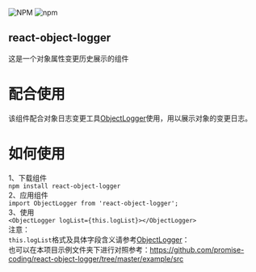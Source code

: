 ![NPM](https://img.shields.io/npm/l/react-object-logger.svg?style=popout) ![npm](https://img.shields.io/npm/v/react-object-logger.svg?style=flat-square)
## react-object-logger

这是一个对象属性变更历史展示的组件

# 配合使用
该组件配合对象日志变更工具[ObjectLogger](https://github.com/yeecode/ObjectLogger)使用，用以展示对象的变更日志。

# 如何使用
1、下载组件  
`npm install react-object-logger`  
2、应用组件  
`import ObjectLogger from 'react-object-logger';`  
3、使用  
`<ObjectLogger logList={this.logList}></ObjectLogger>`  
注意：  
`this.logList`格式及具体字段含义请参考[ObjectLogger](https://github.com/yeecode/ObjectLogger)：  
也可以在本项目示例文件夹下进行对照参考：https://github.com/promise-coding/react-object-logger/tree/master/example/src